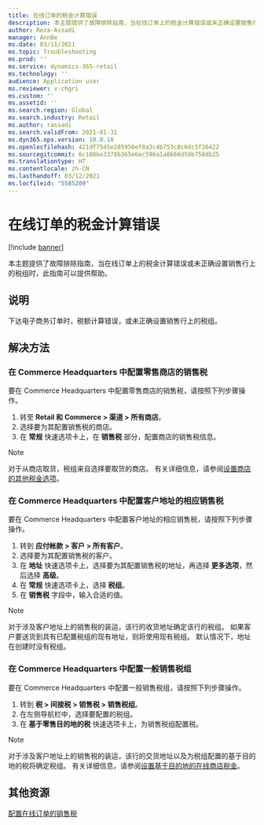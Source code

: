 ```yaml
---
title: 在线订单的税金计算错误
description: 本主题提供了故障排除指南，当在线订单上的税金计算错误或未正确设置销售行上的税组时，此指南可以提供帮助。
author: Reza-Assadi
manager: AnnBe
ms.date: 03/11/2021
ms.topic: Troubleshooting
ms.prod: ''
ms.service: dynamics-365-retail
ms.technology: ''
audience: Application user
ms.reviewer: v-chgri
ms.custom: ''
ms.assetid: ''
ms.search.region: Global
ms.search.industry: Retail
ms.author: rassadi
ms.search.validFrom: 2021-01-31
ms.dyn365.ops.version: 10.0.18
ms.openlocfilehash: 421df7545e285950ef8a3c4b753c8c6dc5f26422
ms.sourcegitcommit: 6c108be3378b365e6ec596a1a8666d59b758db25
ms.translationtype: HT
ms.contentlocale: zh-CN
ms.lasthandoff: 03/12/2021
ms.locfileid: "5585209"
---
```

# <a name="taxes-on-online-orders-are-incorrectly-calculated"></a>在线订单的税金计算错误

[!include [banner](../../includes/banner.md)]

本主题提供了故障排除指南，当在线订单上的税金计算错误或未正确设置销售行上的税组时，此指南可以提供帮助。

## <a name="description"></a>说明

下达电子商务订单时，税额计算错误，或未正确设置销售行上的税组。

## <a name="resolution"></a>解决方法

### <a name="configure-the-sales-tax-for-a-retail-store-in-commerce-headquarters"></a>在 Commerce Headquarters 中配置零售商店的销售税

要在 Commerce Headquarters 中配置零售商店的销售税，请按照下列步骤操作。

1. 转至 **Retail 和 Commerce \> 渠道 \> 所有商店**。
1. 选择要为其配置销售税的商店。
1. 在 **常规** 快速选项卡上，在 **销售税** 部分，配置商店的销售税信息。

> [!NOTE]
> 对于从商店取货，税组来自选择要取货的商店。 有关详细信息，请参阅[设置商店的其他税金选项](https://docs.microsoft.com/dynamicsax-2012/appuser-itpro/set-other-tax-options-for-stores)。

### <a name="configure-the-sales-tax-for-a-customers-address-in-commerce-headquarters"></a>在 Commerce Headquarters 中配置客户地址的相应销售税

要在 Commerce Headquarters 中配置客户地址的相应销售税，请按照下列步骤操作。

1. 转到 **应付帐款 \> 客户 \> 所有客户**。
1. 选择要为其配置销售税的客户。
1. 在 **地址** 快速选项卡上，选择要为其配置销售税的地址，再选择 **更多选项**，然后选择 **高级**。
1. 在 **常规** 快速选项卡上，选择 **税组**。
1. 在 **销售税** 字段中，输入合适的值。

> [!NOTE]
> 对于涉及客户地址上的销售税的装运，该行的收货地址确定该行的税组。 如果客户要送货到具有已配置税组的现有地址，则将使用现有税组。 默认情况下，地址在创建时没有税组。

### <a name="configure-general-sales-tax-groups-in-commerce-headquarters"></a>在 Commerce Headquarters 中配置一般销售税组

要在 Commerce Headquarters 中配置一般销售税组，请按照下列步骤操作。

1. 转到 **税 \> 间接税 \> 销售税 \> 销售税组**。
1. 在左侧导航栏中，选择要配置的税组。
1. 在 **基于零售目的地的税** 快速选项卡上，为销售税组配置税。

> [!NOTE]
> 对于涉及客户地址上的销售税的装运，该行的交货地址以及为税组配置的基于目的地的税将确定税组。 有关详细信息，请参阅[设置基于目的地的在线商店税金](https://docs.microsoft.com/dynamicsax-2012/appuser-itpro/set-up-taxes-for-online-stores-based-on-destination)。

## <a name="additional-resources"></a>其他资源

[配置在线订单的销售税](../sales-tax-config.md)
